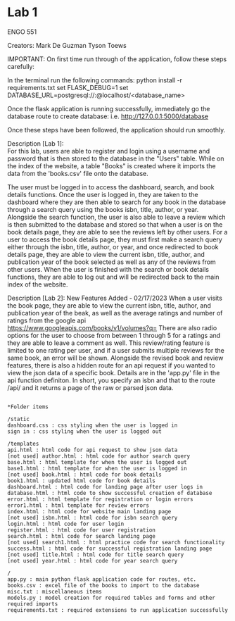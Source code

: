 # Lab 1

ENGO 551

Creators: Mark De Guzman
Tyson Toews

IMPORTANT:
On first time run through of the application, follow these steps carefully:

In the terminal run the following commands:
python install -r requirements.txt
set FLASK_DEBUG=1
set DATABASE_URL=postgresql://<user>:<password>@localhost/<database_name>

Once the flask application is running successfully, immediately go the database route to create database:
i.e. http://127.0.0.1:5000/database

Once these steps have been followed, the application should run smoothly.

Description [Lab 1]:  
For this lab, users are able to register and login using a username and password that is then stored to the database in the "Users" table.
While on the index of the website, a table "Books" is created where it imports the data from the 'books.csv' file onto the database.

The user must be logged in to access the dashboard, search, and book details functions.
Once the user is logged in, they are taken to the dashboard where they are then able to search for any book in the database through a search query using the books isbn, title, author, or year.
Alongside the search function, the user is also able to leave a review which is then submitted to the database and stored so that when a user is on the book details page, they are able to see the reviews left by other users.
For a user to access the book details page, they must first make a search query either through the isbn, title, author, or year, and once redirected to book details page, they are able to view the current isbn, title, author, and publication year of the book selected as well as any of the reviews from other users.
When the user is finished with the search or book details functions, they are able to log out and will be redirected back to the main index of the website.

Description [Lab 2]:
New Features Added - 02/17/2023
When a user visits the book page, they are able to view the current isbn, title, author, and publication year of the beak, as well as the average ratings and number of ratings from the google api https://www.googleapis.com/books/v1/volumes?q=<isbn>
There are also radio options for the user to choose from between 1 through 5 for a ratings and they are able to leave a comment as well. This review/rating feature is limited to one rating per user, and if a user submits multiple reviews for the same book, an error will be shown.
Alongside the revised book and review features, there is also a hidden route for an api request if you wanted to view the json data of a specific book. Details are in the 'app.py' file in the api function definiton. In short, you specify an isbn and that to the route /api/<isbn> and it returns a page of the raw or parsed json data.

```

*Folder items

/static
dashboard.css : css styling when the user is logged in
sign in : css styling when the user is logged out

/templates
api.html : html code for api request to show json data
[not used] author.html : html code for author search query
base.html : html template for when the user is logged out
base1.html : html template for when the user is logged in
[not used] book.html : html code for book details
book1.html : updated html code for book details
dashboard.html : html code for landing page after user logs in
database.html : html code to show successful creation of database
error.html : html template for registration or login errors
error1.html : html template for review errors
index.html : html code for website main landing page
[not used] isbn.html : html code for isbn search query
login.html : html code for user login
register.html : html code for user registration
search.html : html code for search landing page
[not used] search1.html : html practice code for search functionality
success.html : html code for successful registration landing page
[not used] title.html : html code for title search query
[not used] year.html : html code for year search query

/
app.py : main python flask application code for routes, etc.
books.csv : excel file of the books to import to the database
misc.txt : miscellaneous items
models.py : model creation for required tables and forms and other required imports
requirements.txt : required extensions to run application successfully


```
